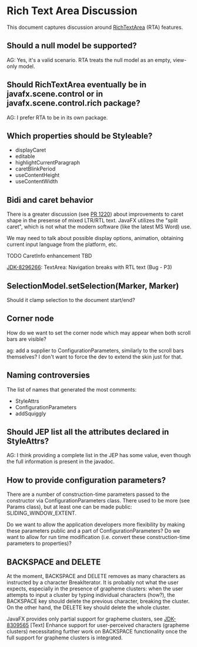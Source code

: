 # Rich Text Area Discussion

This document captures discussion around [RichTextArea](RichTextArea.md) (RTA) features.


## Should a null model be supported?

AG: Yes, it's a valid scenario.  RTA treats the null model as an empty, view-only model.


## Should RichTextArea eventually be in javafx.scene.control or in javafx.scene.control.rich package?

AG: I prefer RTA to be in its own package.


## Which properties should be Styleable?

- displayCaret
- editable
- highlightCurrentParagraph
- caretBlinkPeriod
- useContentHeight
- useContentWidth


## Bidi and caret behavior

There is a greater discussion (see [PR 1220](https://github.com/openjdk/jfx/pull/1220#issuecomment-1770459622)) about improvements to caret shape in the presense of mixed LTR/RTL text.  JavaFX utilizes the "split caret", which is not what the modern software
(like the latest MS Word) use.

We may need to talk about possible display options, animation, obtaining current input language from the platform, etc.

TODO CaretInfo enhancement TBD

[JDK-8296266](https://bugs.openjdk.org/browse/JDK-8296266): TextArea: Navigation breaks with RTL text (Bug - P3)


## SelectionModel.setSelection(Marker, Marker)

Should it clamp selection to the document start/end?


## Corner node

How do we want to set the corner node which may appear when both scroll bars are visible?

ag: add a supplier to ConfigurationParameters, similarly to the scroll bars themselves?
I don't want to force the dev to extend the skin just for that.


## Naming controversies

The list of names that generated the most comments:

- StyleAttrs
- ConfigurationParameters
- addSquiggly


## Should JEP list all the attributes declared in StyleAttrs?

AG: I think providing a complete list in the JEP has some value, even though the full information is present 
in the javadoc.


## How to provide configuration parameters?

There are a number of construction-time parameters passed to the constructor via ConfigurationParameters class.
There used to be more (see Params class), but at least one can be made public: SLIDING_WINDOW_EXTENT.

Do we want to allow the application developers more flexibility by making these parameters public and a part of
ConfigurationParameters?
Do we want to allow for run time modification (i.e. convert these construction-time parameters to properties)?


## BACKSPACE and DELETE

At the moment, BACKSPACE and DELETE removes as many characters as instructed by a character BreakIterator.
It is probably not what the user expects, especially in the presence of grapheme clusters: when the user attempts to
input a cluster by typing individual characters (how?), the BACKSPACE key should delete the previous character, breaking
the cluster.  On the other hand, the DELETE key should delete the whole cluster.

JavaFX provides only partial support for grapheme clusters, see
[JDK-8309565](https://bugs.openjdk.org/browse/JDK-8309565) [Text] Enhance support for user-perceived characters (grapheme clusters)
necessitating further work on BACKSPACE functionality once the full support for grapheme clusters is integrated.
